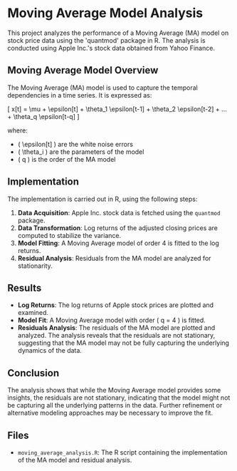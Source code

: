 # Moving Average Model Analysis

This project analyzes the performance of a Moving Average (MA) model on stock price data using the 'quantmod' package in R. The analysis is conducted using Apple Inc.'s stock data obtained from Yahoo Finance.

## Moving Average Model Overview

The Moving Average (MA) model is used to capture the temporal dependencies in a time series. It is expressed as:

\[ x[t] = \mu + \epsilon[t] + \theta_1 \epsilon[t-1] + \theta_2 \epsilon[t-2] + ... + \theta_q \epsilon[t-q] \]

where:
- \( \epsilon[t] \) are the white noise errors
- \( \theta_i \) are the parameters of the model
- \( q \) is the order of the MA model

## Implementation

The implementation is carried out in R, using the following steps:

1. **Data Acquisition**: Apple Inc. stock data is fetched using the `quantmod` package.
2. **Data Transformation**: Log returns of the adjusted closing prices are computed to stabilize the variance.
3. **Model Fitting**: A Moving Average model of order 4 is fitted to the log returns.
4. **Residual Analysis**: Residuals from the MA model are analyzed for stationarity.

## Results

- **Log Returns**: The log returns of Apple stock prices are plotted and examined.
- **Model Fit**: A Moving Average model with order \( q = 4 \) is fitted.
- **Residuals Analysis**: The residuals of the MA model are plotted and analyzed. The analysis reveals that the residuals are not stationary, suggesting that the MA model may not be fully capturing the underlying dynamics of the data.

## Conclusion

The analysis shows that while the Moving Average model provides some insights, the residuals are not stationary, indicating that the model might not be capturing all the underlying patterns in the data. Further refinement or alternative modeling approaches may be necessary to improve the fit.

## Files

- `moving_average_analysis.R`: The R script containing the implementation of the MA model and residual analysis.
